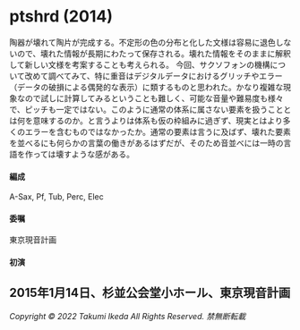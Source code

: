 # ptshrd (2014)

陶器が壊れて陶片が完成する。不定形の色の分布と化した文様は容易に退色しないので、壊れた情報が長期にわたって保存される。壊れた情報をそのままに解釈して新しい文様を考案することも考えられる。
今回、サクソフォンの機構について改めて調べてみて、特に重音はデジタルデータにおけるグリッチやエラー（データの破損による偶発的な表示）に類するものと思われた。かなり複雑な現象なので試しに計算してみるということも難しく、可能な音量や難易度も様々で、ピッチも一定ではない。このように通常の体系に属さない要素を扱うこととは何を意味するのか。と言うよりは体系も仮の枠組みに過ぎず、現実とはより多くのエラーを含むものではなかったか。通常の要素は言うに及ばず、壊れた要素を並べるにも何らかの言葉の働きがあるはずだが、そのため音並べには一時の言語を作っては壊すような感がある。

#### 編成
A-Sax, Pf, Tub, Perc, Elec
#### 委嘱
東京現音計画
#### 初演
2015年1月14日、杉並公会堂小ホール、東京現音計画
---
*Copyright © 2022 Takumi Ikeda All Rights Reserved. 禁無断転載*